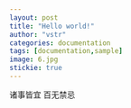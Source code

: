 ```yaml
---
layout: post
title: "Hello world!"
author: "vstr"
categories: documentation
tags: [documentation,sample]
image: 6.jpg
stickie: true
---
```


诸事皆宜
百无禁忌
